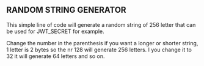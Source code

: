 
## RANDOM STRING GENERATOR

This simple line of code will generate a random string of 256 letter that can be used for JWT_SECRET for example.

Change the number in the parenthesis if you want a longer or shorter string,
1 letter is 2 bytes so the nr 128 will generate 256 letters.
I you change it to 32 it will generate 64 letters and so on.